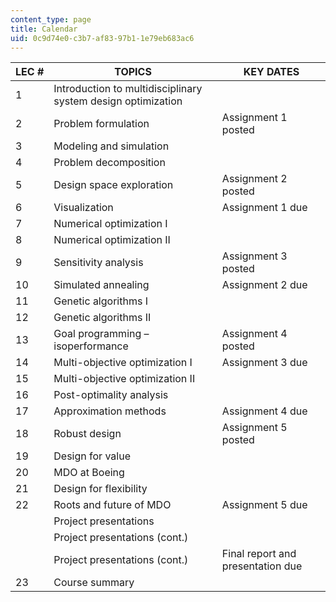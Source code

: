 ```yaml
---
content_type: page
title: Calendar
uid: 0c9d74e0-c3b7-af83-97b1-1e79eb683ac6
---
```


| LEC # | TOPICS | KEY DATES |
| --- | --- | --- |
| 1 | Introduction to multidisciplinary system design optimization | &nbsp; |
| 2 | Problem formulation | Assignment 1 posted |
| 3 | Modeling and simulation | &nbsp; |
| 4 | Problem decomposition | &nbsp; |
| 5 | Design space exploration | Assignment 2 posted |
| 6 | Visualization | Assignment 1 due |
| 7 | Numerical optimization I | &nbsp; |
| 8 | Numerical optimization II | &nbsp; |
| 9 | Sensitivity analysis | Assignment 3 posted |
| 10 | Simulated annealing | Assignment 2 due |
| 11 | Genetic algorithms I | &nbsp; |
| 12 | Genetic algorithms II | &nbsp; |
| 13 | Goal programming – isoperformance | Assignment 4 posted |
| 14 | Multi-objective optimization I | Assignment 3 due |
| 15 | Multi-objective optimization II | &nbsp; |
| 16 | Post-optimality analysis | &nbsp; |
| 17 | Approximation methods | Assignment 4 due |
| 18 | Robust design | Assignment 5 posted |
| 19 | Design for value | &nbsp; |
| 20 | MDO at Boeing | &nbsp; |
| 21 | Design for flexibility | &nbsp; |
| 22 | Roots and future of MDO | Assignment 5 due |
| &nbsp; | Project presentations | &nbsp; |
| &nbsp; | Project presentations (cont.) | &nbsp; |
| &nbsp; | Project presentations (cont.) | Final report and presentation due |
| 23 | Course summary |